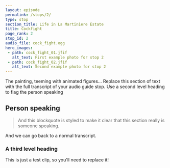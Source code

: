 ```yaml
---
layout: episode
permalink: /stops/2/
type: stop
section_title: Life in La Martiniere Estate
title: Cockfight
page_rank: 2
stop_id: 2
audio_file: cock_fight.ogg
hero_images:
 - path: cock_fight_01.jfif
   alt_text: First example photo for stop 2
 - path: cock_fight_02.jfif
   alt_text: Second example photo for stop 2
---
```


The painting, teeming with animated figures...
Replace this section of text with the full transcript of your audio guide stop. Use a second level heading to flag the person speaking

## Person speaking

> And this blockquote is styled to make it clear that this section really is someone speaking.

And we can go back to a normal transcript.

### A third level heading

 This is just a test clip, so you'll need to replace it!
